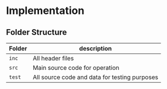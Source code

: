 # Implementation

## Folder Structure
Folder        | description
--------------| ----------------------------------------------
`inc`         | All header files
`src`         | Main source code for operation
`test`        | All source code and data for testing purposes
